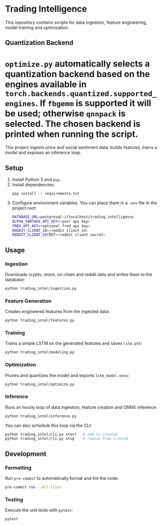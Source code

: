 # Trading Intelligence

This repository contains scripts for data ingestion, feature engineering,
model training and optimization.

## Quantization Backend

`optimize.py` automatically selects a quantization backend based on the
engines available in `torch.backends.quantized.supported_engines`.
If `fbgemm` is supported it will be used; otherwise `qnnpack` is selected.
The chosen backend is printed when running the script.
=======
This project ingests price and social sentiment data, builds features, trains a model and exposes an inference loop.  

## Setup
1. Install Python 3 and `pip`.
2. Install dependencies:
   ```bash
   pip install -r requirements.txt
   ```
3. Configure environment variables. You can place them in a `.env` file in the project root:
   ```bash
   DATABASE_URL=postgresql://localhost/trading_intelligence
   ALPHA_VANTAGE_API_KEY=<your api key>
   FRED_API_KEY=<optional fred api key>
   REDDIT_CLIENT_ID=<reddit client id>
   REDDIT_CLIENT_SECRET=<reddit client secret>
   ```

## Usage
### Ingestion
Downloads crypto, stock, on-chain and reddit data and writes them to the database:
```bash
python trading_intel/ingestion.py
```

### Feature Generation
Creates engineered features from the ingested data:
```bash
python trading_intel/features.py
```

### Training
Trains a simple LSTM on the generated features and saves `lstm.pth`:
```bash
python trading_intel/modeling.py
```

### Optimization
Prunes and quantizes the model and exports `lstm_model.onnx`:
```bash
python trading_intel/optimize.py
```

### Inference
Runs an hourly loop of data ingestion, feature creation and ONNX inference:
```bash
python trading_intel/inference.py
```
You can also schedule this loop via the CLI:
```bash
python trading_intel/cli.py start   # add to crontab
python trading_intel/cli.py stop    # remove from crontab
```

## Development

### Formatting
Run `pre-commit` to automatically format and lint the code:

```bash
pre-commit run --all-files
```

### Testing
Execute the unit tests with `pytest`:

```bash
pytest
```

